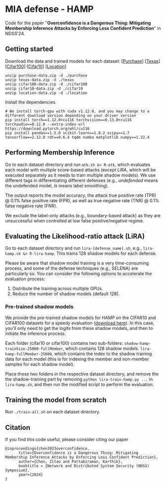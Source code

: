 # MIA defense - HAMP

Code for the paper "**Overconfidence is a Dangerous Thing: Mitigating Membership Inference Attacks by Enforcing Less Confident Prediction**" in NDSS'24.

## Getting started

Download the data and trained models for each dataset: [[Purchase](https://drive.google.com/file/d/1agznlDEFZKxFgHh9EkGup9U61BEOVDlD/view?usp=sharing)] [[Texas](https://drive.google.com/file/d/1BLmnrg4qSNgDE5DWGPWoKd27wmnX8sQ6/view?usp=sharing)] [[Cifar100](https://drive.google.com/file/d/1qenhMyoGiSU0V5xKzfRGCaiUWQ-D0VPD/view?usp=share_link)] [[Cifar10](https://drive.google.com/file/d/1lsLAKOJsd61YaM32_B3fECiBDksmlHrU/view?usp=share_link)] [[Location](https://drive.google.com/file/d/1sHP7DZya35flax6fqc_YI0VyavlrO6rD/view?usp=sharing)]

```
unzip purchase-data.zip -d ./purchase
unzip texas-data.zip -d ./texas
unzip cifar100-data.zip -d ./cifar100
unzip cifar10-data.zip -d ./cifar10
unzip location-data.zip -d ./location
```


Install the dependencies. 

```
# We install torch-gpu with cuda v1.12.0, and you may change to a different download version depending on your driver version
pip install torch==1.12.0+cu116 torchvision==0.13.0+cu116 torchaudio==0.12.0 --extra-index-url https://download.pytorch.org/whl/cu116
pip install pandas==1.5.0 scikit-learn==1.0.2 scipy==1.7 tensorflow==2.12.0 rdt==0.6.4 tqdm numba matplotlib numpy==1.22.4
```


## Performing Membership Inference

Go to each dataset directory and run ```atk.sh &> R-atk```, which evaluates each model with multiple score-based attacks (except LiRA, which will be executed separately as it needs to train multiple shadow models). We use different tags in differentiating different defenses (e.g., *undefended* means the undefended model, *ls* means label smoothing). 


The output reports the model accuracy, the attack true positive rate (TPR) @ 0.1% false positive rate (FPR), as well as true negative rate (TNR) @ 0.1% false negative rate (FNR). 

We exclude the label-only attacks (e.g., boundary-based attack) as they are unsuccessful when controlled at low false positive/negative regime. 


## Evaluating the Likelihood-ratio attack (LiRA)

Go to each dataset directory and run ```lira-[defense_name].sh```, e.g., ```lira-hamp.sh &> R-lira-hamp```. This trains 128 shadow models for each defense. 

Please be aware that shadow model training is a very time-consuming process, and some of the defense techniques (e.g., SELENA) are particularly so. You can consider the following options to accelerate the evaluation process: 

1. Distribute the training across multiple GPUs. 
2. Reduce the number of shadow models (default 128). 

### Pre-trained shadow models

We provide the pre-trained shadow models for HAMP on the CIFAR10 and CIFAR100 datasets for a speedy evaluation ([download here](https://drive.google.com/file/d/1b5feUBr6vlhVzhxD-gSCAMHCM01_cObr/view?usp=share_link)). In this case, you'll only need to get the logits from these shadow models, and then to initiate the inference process. 

Each folder (cifar10 or cifar100) contains two sub-folders: ```shadow-hamp-trainSize-25000-fullMember```, which contains 128 shadow models. ```lira-hamp-fullMember-25000```, which contains the index to the shadow training data for each model (this is for indexing the member and non-member samples for each shadow model). 

Place these two folders in the respective dataset directory, and remove the the shadow-training part by  removing ```python lira-train-hamp.py ...``` in ```lira-hamp.sh```, and then run the modified script to perform the evaluation. 

## Training the model from scratch

Run ```./train-all.sh``` on each dataset directory. 


## Citation
If you find this code useful, please consider citing our paper

```
@inproceedings{chen2023overconfidence,
      title={Overconfidence is a Dangerous Thing: Mitigating Membership Inference Attacks by Enforcing Less Confident Prediction}, 
      author={Chen, Zitao and Pattabiraman, Karthik},
      booktitle = {Network and Distributed System Security (NDSS) Symposium},
      year={2024}
}
```

